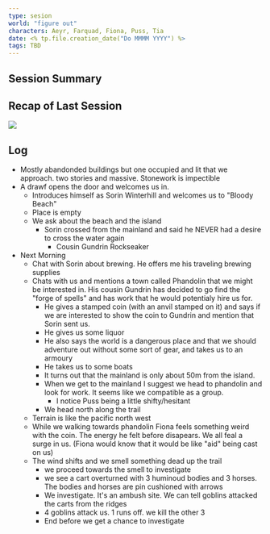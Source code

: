 ```yaml
---
type: sesion
world: "figure out"
characters: Aeyr, Farquad, Fiona, Puss, Tia
date: <% tp.file.creation_date("Do MMMM YYYY") %>
tags: TBD
---
```


## Session Summary


## Recap of Last Session
![](/Sessions/001-20220518-Intro#^summary)




## Log
* Mostly abandonded buildings but one occupied and lit that we approach. two stories and massive. Stonework is impectible 
* A drawf opens the door and welcomes us in.
	* Introduces himself as Sorin Winterhill and welcomes us to "Bloody Beach"
	* Place is empty
	* We ask about the beach and the island
		* Sorin crossed from the mainland and said he NEVER had a desire to cross the water again
			* Cousin Gundrin Rockseaker
* Next Morning
	* Chat with Sorin about brewing. He offers me his traveling brewing supplies
	* Chats with us and mentions a town called Phandolin that we might be interested in. His cousin Gundrin has decided to go find the "forge of spells" and has work that he would potentialy hire us for.
		* He gives a stamped coin (with an anvil stamped on it) and says if we are interested to show the coin to Gundrin and mention that Sorin sent us.
		* He gives us some liquor
		* He also says the world is a dangerous place and that we should adventure out without some sort of gear, and takes us to an armoury
		* He takes us to some boats
		* It turns out that the mainland is only about 50m from the island.
		* When we get to the mainland I suggest we head to phandolin and look for work. It seems like we compatible as a group.
			* I notice Puss being a little shifty/hesitant
		* We head north along the trail
	* Terrain is like the pacific north west
	* While we walking towards phandolin Fiona feels something weird with the coin. The energy he felt before disapears. We all feal a surge in us. (Fiona would know that it would be like "aid" being cast on us)
	* The wind shifts and we smell something dead up the trail
		* we proceed towards the smell to investigate
		* we see a cart overturned with 3 huminoud bodies and 3 horses. The bodies and horses are pin cushioned with arrows
		* We investigate. It's an ambush site. We can tell goblins attacked the carts from the ridges
		* 4 goblins attack us. 1 runs off. we kill the other 3
		* End before we get a chance to investigate